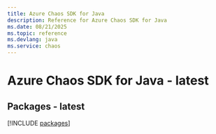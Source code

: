 ```yaml
---
title: Azure Chaos SDK for Java
description: Reference for Azure Chaos SDK for Java
ms.date: 08/21/2025
ms.topic: reference
ms.devlang: java
ms.service: chaos
---
```

# Azure Chaos SDK for Java - latest
## Packages - latest
[!INCLUDE [packages](chaos-index.md)]